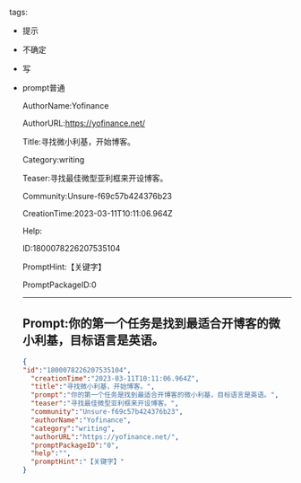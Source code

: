   tags: 
- 提示
- 不确定
- 写
- prompt普通

  AuthorName:Yofinance

  AuthorURL:https://yofinance.net/

  Title:寻找微小利基，开始博客。

  Category:writing

  Teaser:寻找最佳微型亚利框来开设博客。

  Community:Unsure-f69c57b424376b23

  CreationTime:2023-03-11T10:11:06.964Z

  Help:

  ID:1800078226207535104

  PromptHint:【关键字】

  PromptPackageID:0

  ---

  ## Prompt:你的第一个任务是找到最适合开博客的微小利基，目标语言是英语。

  ```json
  {
  "id":"1800078226207535104",
    "creationTime":"2023-03-11T10:11:06.964Z",
    "title":"寻找微小利基，开始博客。",
    "prompt":"你的第一个任务是找到最适合开博客的微小利基，目标语言是英语。",
    "teaser":"寻找最佳微型亚利框来开设博客。",
    "community":"Unsure-f69c57b424376b23",
    "authorName":"Yofinance",
    "category":"writing",
    "authorURL":"https://yofinance.net/",
    "promptPackageID":"0",
    "help":"",
    "promptHint":"【关键字】"
  }
  ```

